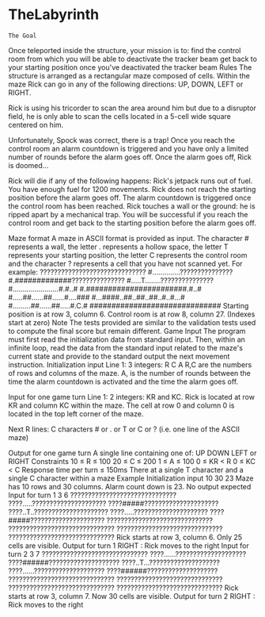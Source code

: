 # TheLabyrinth
 	The Goal
Once teleported inside the structure, your mission is to:
find the control room from which you will be able to deactivate the tracker beam
get back to your starting position once you've deactivated the tracker beam
 	Rules
The structure is arranged as a rectangular maze composed of cells. Within the maze Rick can go in any of the following directions: UP, DOWN, LEFT or RIGHT.

Rick is using his tricorder to scan the area around him but due to a disruptor field, he is only able to scan the cells located in a 5-cell wide square centered on him.

Unfortunately, Spock was correct, there is a trap! Once you reach the control room an alarm countdown is triggered and you have only a limited number of rounds before the alarm goes off. Once the alarm goes off, Rick is doomed...

Rick will die if any of the following happens:
Rick's jetpack runs out of fuel. You have enough fuel for 1200 movements.
Rick does not reach the starting position before the alarm goes off. The alarm countdown is triggered once the control room has been reached.
Rick touches a wall or the ground: he is ripped apart by a mechanical trap.
You will be successful if you reach the control room and get back to the starting position before the alarm goes off.

Maze format
A maze in ASCII format is provided as input. The character # represents a wall, the letter . represents a hollow space, the letter T represents your starting position, the letter C represents the control room and the character ? represents a cell that you have not scanned yet. For example:
??????????????????????????????
#..............???????????????
#.#############???????????????
#.....T........???????????????
#.......................#.#..#
#.#######################.#..#
#.....##......##......#....###
#...####..##..##..##..#..#...#
#.........##......##.....#.C.#
##############################
Starting position is at row 3, column 6.
Control room is at row 8, column 27.
(Indexes start at zero)
 	Note
The tests provided are similar to the validation tests used to compute the final score but remain different.
 	Game Input
The program must first read the initialization data from standard input. Then, within an infinite loop, read the data from the standard input related to the maze's current state and provide to the standard output the next movement instruction.
Initialization input
Line 1: 3 integers: R C A
R,C are the numbers of rows and columns of the maze.
A, is the number of rounds between the time the alarm countdown is activated and the time the alarm goes off.

Input for one game turn
Line 1: 2 integers: KR and KC. Rick is located at row KR and column KC within the maze. The cell at row 0 and column 0 is located in the top left corner of the maze.

Next R lines: C characters  # or  . or  T or  C or  ? (i.e. one line of the ASCII maze)

Output for one game turn
A single line containing one of: UP DOWN LEFT or RIGHT
Constraints
10 ≤ R ≤ 100
20 ≤ C ≤ 200
1 ≤ A ≤ 100
0 ≤ KR < R
0 ≤ KC < C
Response time per turn ≤ 150ms
There at a single T character and a single C character within a maze
Example
Initialization input
10 30 23
Maze has 10 rows and 30 columns.
Alarm count down is 23.
No output expected
Input for turn 1
3 6
??????????????????????????????
????.....?????????????????????
????#####?????????????????????
????..T..?????????????????????
????.....?????????????????????
????#####?????????????????????
??????????????????????????????
??????????????????????????????
??????????????????????????????
??????????????????????????????
Rick starts at row 3, column 6.
Only 25 cells are visible.
Output for turn 1
RIGHT : Rick moves to the right
Input for turn 2
3 7
??????????????????????????????
????......????????????????????
????######????????????????????
????..T...????????????????????
????......????????????????????
????######????????????????????
??????????????????????????????
??????????????????????????????
??????????????????????????????
??????????????????????????????
Rick starts at row 3, column 7.
Now 30 cells are visible.
Output for turn 2
RIGHT : Rick moves to the right

